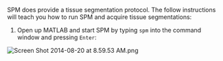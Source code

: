 SPM does provide a tissue segmentation protocol. The follow instructions will teach you how to run SPM and acquire tissue segmentations:

1. Open up MATLAB and start SPM by typing `spm` into the command window and pressing `Enter`:

![Screen Shot 2014-08-20 at 8.59.53 AM.png](https://bitbucket.org/repo/pAjpdx/images/110745740-Screen%20Shot%202014-08-20%20at%208.59.53%20AM.png)